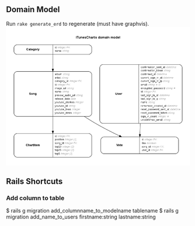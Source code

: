 ## Domain Model
Run `rake generate_erd` to regenerate (must have graphvis).
![](/erd.png)

## Rails Shortcuts
### Add column to table
$ rails g migration add_columnname_to_modelname tablename
$ rails g migration add_name_to_users firstname:string lastname:string

